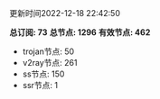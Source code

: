 更新时间2022-12-18 22:42:50

**总订阅: 73**
**总节点: 1296**
**有效节点: 462**
- trojan节点: 50
- v2ray节点: 261
- ss节点: 150
- ssr节点: 1
